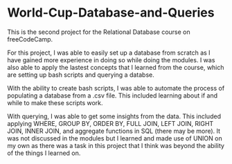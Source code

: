 # World-Cup-Database-and-Queries

This is the second project for the Relational Database course on freeCodeCamp.

For this project, I was able to easily set up a database from scratch as I have gained more experience in doing so while doing the modules. I was also able to apply the lastest concepts that I learned from the course, which are setting up bash scripts and querying a databse.

With the ability to create bash scripts, I was able to automate the process of populating a database from a .csv file. This included learning about if and while to make these scripts work.

With querying, I was able to get some insights from the data. This included applying WHERE, GROUP BY, ORDER BY, FULL JOIN, LEFT JOIN, RIGHT JOIN, INNER JOIN, and aggregate functions in SQL (there may be more). It was not discussed in the modules but I learned and made use of UNION on my own as there was a task in this project that I think was beyond the ability of the things I learned on.
